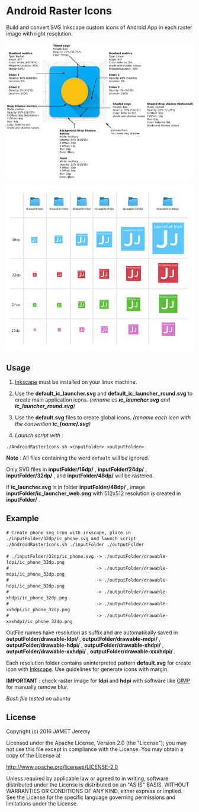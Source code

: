 # Android Raster Icons

Build and convert SVG Inkscape custom icons of Android App in each raster image with right resolution.

![preview](https://raw.githubusercontent.com/J-Jamet/Android-Raster-Icons/HEAD/template_ic_launcher.jpg)

![preview](https://raw.githubusercontent.com/J-Jamet/Android-Raster-Icons/HEAD/previewIcons.jpg)

## Usage

1. [Inkscape](https://inkscape.org/fr/) must be installed on your linux machine.

2. Use the **default_ic_launcher.svg** and **default_ic_launcher_round.svg** to create main application icons. *(rename as **ic_launcher.svg** and **ic_launcher_round.svg**)*

3. Use the **default.svg** files to create global icons. *(rename each icon with the convention **ic_[name].svg**)*

4. *Launch script with :*

```
./AndroidRasterIcons.sh <inputFolder> <outputFolder>
```

**Note** : All files containing the word `default` will be ignored.

Only SVG files in **inputFolder/16dp/** , **inputFolder/24dp/** , **inputFolder/32dp/** , and **inputFolder/48dp/** will be rastered.

If **ic_launcher.svg** is in folder **inputFolder/48dp/** , image **inputFolder/ic_launcher_web.png** with 512x512 resolution is created in **inputFolder/** .

## Example
```
# Create phone svg icon with inkscape, place in ./inputFolder/32dp/ic_phone.svg and launch script
./AndroidRasterIcons.sh ./inputFolder ./outputFolder

# ./inputFolder/32dp/ic_phone.svg -> ./outputFolder/drawable-ldpi/ic_phone_32dp.png
#                                 -> ./outputFolder/drawable-mdpi/ic_phone_32dp.png
#                                 -> ./outputFolder/drawable-hdpi/ic_phone_32dp.png
#                                 -> ./outputFolder/drawable-xhdpi/ic_phone_32dp.png
#                                 -> ./outputFolder/drawable-xxhdpi/ic_phone_32dp.png
#                                 -> ./outputFolder/drawable-xxxhdpi/ic_phone_32dp.png
```

OutFile names have resolution as suffix and are automatically saved in **outputFolder/drawable-ldpi/** , **outputFolder/drawable-mdpi/** , **outputFolder/drawable-hdpi/** , **outputFolder/drawable-xhdpi/** , **outputFolder/drawable-xxhdpi/** , **outputFolder/drawable-xxxhdpi/** .

Each resolution folder contains uninterpreted pattern **default.svg** for create icon with [Inkscape](https://inkscape.org/). Use guidelines for generate icons with margin.

**IMPORTANT** : check raster image for **ldpi** and **hdpi** with software like [GIMP](http://www.gimp.com/) for manually remove blur.

*Bash file tested on ubuntu*

## License

Copyright (c) 2016 JAMET Jeremy

Licensed under the Apache License, Version 2.0 (the "License"); you may not use this file except in compliance with the License. You may obtain a copy of the License at

http://www.apache.org/licenses/LICENSE-2.0

Unless required by applicable law or agreed to in writing, software distributed under the License is distributed on an "AS IS" BASIS, WITHOUT WARRANTIES OR CONDITIONS OF ANY KIND, either express or implied. See the License for the specific language governing permissions and limitations under the License.

